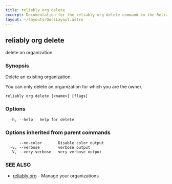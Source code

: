 ```yaml
---
title: reliably org delete
excerpt: Documentation for the reliably org delete command in the Reliably CLI
layout: ~/layouts/DocsLayout.astro
---
```

## reliably org delete

delete an organization

### Synopsis

Delete an existing organization.

You can only delete an organization for which you are the owner.

```
reliably org delete [<name>] [flags]
```

### Options

```
  -h, --help   help for delete
```

### Options inherited from parent commands

```
      --no-color       Disable color output
  -v, --verbose        verbose output
  -V, --very-verbose   very verbose output
```

### SEE ALSO

* [reliably org](/docs/reference/cli/reliably_org/)	 - Manage your organizations

